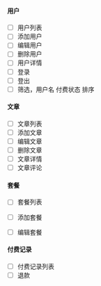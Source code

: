 #### 用户
- [ ] 用户列表
- [ ] 添加用户
- [ ] 编辑用户
- [ ] 删除用户
- [ ] 用户详情
- [ ] 登录
- [ ] 登出
- [ ] 筛选，用户名 付费状态 排序

#### 文章
- [ ] 文章列表
- [ ] 添加文章
- [ ] 编辑文章
- [ ] 删除文章
- [ ] 文章详情
- [ ] 文章评论

#### 套餐
- [ ] 套餐列表
- [ ] 添加套餐
- [ ] 编辑套餐


#### 付费记录
- [ ] 付费记录列表
- [ ] 退款
